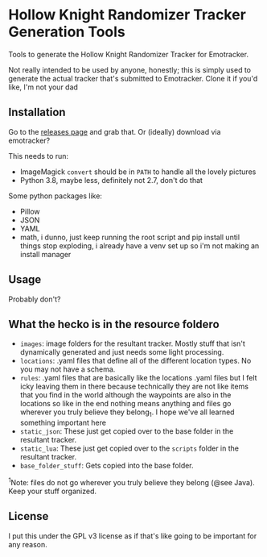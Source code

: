 # Hollow Knight Randomizer Tracker Generation Tools

Tools to generate the Hollow Knight Randomizer Tracker for Emotracker.

Not really intended to be used by anyone, honestly; this is simply used to
generate the actual tracker that's submitted to Emotracker. Clone it if you'd
like, I'm not your dad

## Installation

Go to the [releases page](https://github.com/qadan/hkr_3_fantallis/releases/latest) and grab that. Or (ideally) download via emotracker?

This needs to run:

* ImageMagick `convert` should be in `PATH` to handle all the lovely pictures
* Python 3.8, maybe less, definitely not 2.7, don't do that

Some python packages like:

* Pillow
* JSON
* YAML
* math, i dunno, just keep running the root script and pip install until things stop exploding, i already have a venv set up so i'm not making an install manager

## Usage

Probably don't?

## What the hecko is in the resource foldero

* `images`: image folders for the resultant tracker. Mostly stuff that isn't dynamically generated and just needs some light processing.
* `locations`: .yaml files that define all of the different location types. No you may not have a schema.
* `rules`: .yaml files that are basically like the locations .yaml files but I felt icky leaving them in there because technically they are not like items
that you find in the world although the waypoints are also in the locations so like in the end nothing means anything and files go wherever you truly believe they belong<sub>1</sub>. I hope we've all learned something important here
*  `static_json`: These just get copied over to the base folder in the resultant tracker.
* `static_lua`: These just get copied over to the `scripts` folder in the resultant tracker.
* `base_folder_stuff`: Gets copied into the base folder.

<sup>1</sup>Note: files do not go wherever you truly believe they belong (@see Java). Keep your stuff organized.

## License

I put this under the GPL v3 license as if that's like going to be important for
any reason.
